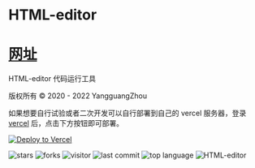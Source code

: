 # HTML-editor

# [网址](https://html.jerryz.com.cn/)

HTML-editor 代码运行工具

版权所有 © 2020 - 2022 YangguangZhou

如果想要自行试验或者二次开发可以自行部署到自己的 vercel 服务器，登录 [vercel](https://vercel.com/) 后，点击下方按钮即可部署。

[![Deploy to Vercel](https://vercel.com/button)](https://vercel.com/import/project?template=https://github.com/YangguangZhou/HTML-editor)

![stars](https://badgen.net/github/stars/YangguangZhou/HTML-editor)
![forks](https://badgen.net/github/forks/YangguangZhou/HTML-editor)
![visitor](https://visitor-badge.laobi.icu/badge?page_id=HTML-editor)
![last commit](https://shields.io/github/last-commit/YangguangZhou/HTML-editor?style=flat)
![top language](https://img.shields.io/github/languages/top/YangguangZhou/HTML-editor?style=flat)
![HTML-editor](https://github-readme-stats.vercel.app/api/pin/?username=YangguangZhou&repo=HTML-editor)